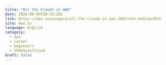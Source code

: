 ```yaml
---
title: "All the Clouds in AWS"
date: 2020-08-09T20:10:28Z
link: https://dev.to/exampro/all-the-clouds-in-aws-205n?utm_medium=RSS&utm_source=news.12bit.vn
site: dev.to
language: English
category:
  - aws
  - career
  - beginners
  - 100daysofcloud
draft: false
---
```

